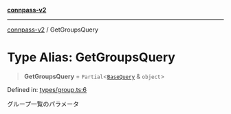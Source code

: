 [**connpass-v2**](../README.md)

***

[connpass-v2](../globals.md) / GetGroupsQuery

# Type Alias: GetGroupsQuery

> **GetGroupsQuery** = `Partial`\<[`BaseQuery`](BaseQuery.md) & `object`\>

Defined in: [types/group.ts:6](https://github.com/ryohidaka/node-connpass/blob/1ae7f0b2e153a6215fcc18b6a6cd863768884c30/src/types/group.ts#L6)

グループ一覧のパラメータ
